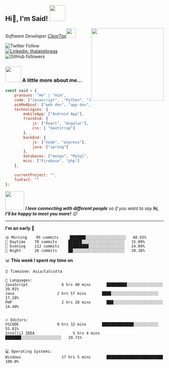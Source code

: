 <h2>Hi🏻, I'm Said! <img src="" width="50"></h2>
<img align='right' src="" width="230">
<p><em>Software Developer <a href="http://www.cleartax.in">ClearTax</a><img src="" width="30"> 
</em></p>

![Twitter Follow](https://img.shields.io/twitter/follow/saidvc_dev?label=Follow)
[![Linkedin: thaianebraga](https://img.shields.io/badge/-said-blue?style=flat-square&logo=Linkedin&logoColor=white&link=https://www.linkedin.com/in//said-antonio-valencia-castrillo-2784001a6/)](https://www.linkedin.com/in/said-antonio-valencia-castrillo-2784001a6/)
![GitHub followers](https://img.shields.io/github/followers/saidvc-dev?label=Follow&style=social)


### <img src="https://media.giphy.com/media/bAQH7WXKqtIBrPs7sR/giphy.gif" width="50"> A little more about me...  

```javascript
const said = {
    pronouns: "He" | "Him",
    code: ["Javascript", ,"Python", "Java", "php"],
    askMeAbout: ["web dev", "app dev", "sports"],
    technologies: {
        mobileApp: ["Android App"],
        frontEnd: {
            js: ["React", "Angular"],
            css: [ "bootstrap"]
        },
        backEnd: {
            js: ["node", "express"],
            java: ["spring"]
        },
        databases: ["mongo", "MySql", "sqlite"],
        misc: ["Firebase", "php"]
    },
  
    currentProject: "",
    funFact: ""
};
```

<img src="" width="60"> <em><b>I love connecting with different people</b> so if you want to say <b>hi, I'll be happy to meet you more!</b> 😊</em>

---
<!--START_SECTION:waka-->
**I'm an early 🐤** 

```text
🌞 Morning    95 commits     ███████░░░░░░░░░░░░░░░░░░   40.55% 
🌆 Daytime    78 commits     ██████░░░░░░░░░░░░░░░░░░░   15.00% 
🌃 Evening    112 commits    █████████░░░░░░░░░░░░░░░░   24.09% 
🌙 Night      26 commits     ██░░░░░░░░░░░░░░░░░░░░░░░   20.36%

```


📊 **This week I spent my time on** 

```text
⌚︎ Timezone: Asia/Calcutta

💬 Languages: 
JavaScript               6 hrs 40 mins       █████████░░░░░░░░░░░░░░░░   39.01% 
Java                   2 hrs 57 mins       ████░░░░░░░░░░░░░░░░░░░░░   17.28% 
PHP                      2 hrs 28 mins       ███░░░░░░░░░░░░░░░░░░░░░░   14.49% 


🔥 Editors: 
VSCODE                 9 hrs 32 mins       ██████████████░░░░░░░░░░░   55.81% 
IntelliJ IDEA                 5 hrs 4 mins        ███████░░░░░░░░░░░░░░░░░░   29.71% 


💻 Operating Systems: 
Windows                  17 hrs 5 mins       █████████████████████████   100.0%

```
